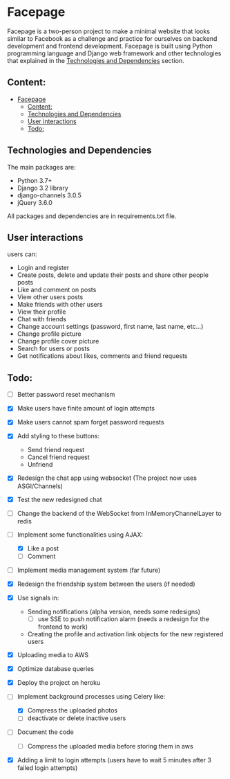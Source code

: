 # Facepage

Facepage is a two-person project to make a minimal website that looks similar to Facebook as a challenge and practice for ourselves on backend development and frontend development.
Facepage is built using Python programming language and Django web framework and other technologies that explained in the [Technologies and Dependencies](#technologies-and-dependencies) section.

## Content:
- [Facepage](#facepage)
  - [Content:](#content)
  - [Technologies and Dependencies](#technologies-and-dependencies)
  - [User interactions](#user-interactions)
  - [Todo:](#todo)

## Technologies and Dependencies
The main packages are:
* Python 3.7+
* Django 3.2 library
* django-channels 3.0.5
* jQuery 3.6.0

All packages and dependencies are in requirements.txt file.

## User interactions
users can:

* Login and register
* Create posts, delete and update their posts and share other people posts
* Like and comment on posts
* View other users posts
* Make friends with other users
* View their profile
* Chat with friends
* Change account settings (password, first name, last name, etc...)
* Change profile picture
* Change profile cover picture
* Search for users or posts
* Get notifications about likes, comments and friend requests


## Todo:
- [ ] Better password reset mechanism
- [x] Make users have finite amount of login attempts
- [x] Make users cannot spam forget password requests
- [x] Add styling to these buttons:
    * Send friend request
    * Cancel friend request
    * Unfriend
- [x] Redesign the chat app using websocket (The project now uses ASGI/Channels)
- [x] Test the new redesigned chat
- [ ] Change the backend of the WebSocket from InMemoryChannelLayer to redis
- [ ] Implement some functionalities using AJAX:
  * [x] Like a post
  * [ ] Comment
- [ ] Implement media management system (far future)
- [x] Redesign the friendship system between the users (if needed)
- [x] Use signals in:
  * Sending notifications (alpha version, needs some redesigns)
    - [ ] use SSE to push notification alarm (needs a redesign for the frontend to work)
  * Creating the profile and activation link objects for the new registered users
- [x] Uploading media to AWS
- [x] Optimize database queries
- [x] Deploy the project on heroku
- [ ] Implement background processes using Celery like:
  * [x] Compress the uploaded photos
  * [ ] deactivate or delete inactive users
- [ ] Document the code
  * [ ] Compress the uploaded media before storing them in aws
- [x] Adding a limit to login attempts (users have to wait 5 minutes after 3 failed login attempts)

  

